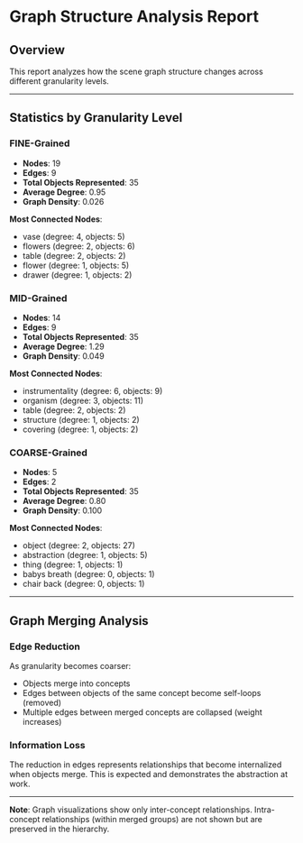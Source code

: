 # Graph Structure Analysis Report

## Overview

This report analyzes how the scene graph structure changes across different granularity levels.

---

## Statistics by Granularity Level

### FINE-Grained

- **Nodes**: 19
- **Edges**: 9
- **Total Objects Represented**: 35
- **Average Degree**: 0.95
- **Graph Density**: 0.026

**Most Connected Nodes**:
- vase (degree: 4, objects: 5)
- flowers (degree: 2, objects: 6)
- table (degree: 2, objects: 2)
- flower (degree: 1, objects: 5)
- drawer (degree: 1, objects: 2)

### MID-Grained

- **Nodes**: 14
- **Edges**: 9
- **Total Objects Represented**: 35
- **Average Degree**: 1.29
- **Graph Density**: 0.049

**Most Connected Nodes**:
- instrumentality (degree: 6, objects: 9)
- organism (degree: 3, objects: 11)
- table (degree: 2, objects: 2)
- structure (degree: 1, objects: 2)
- covering (degree: 1, objects: 2)

### COARSE-Grained

- **Nodes**: 5
- **Edges**: 2
- **Total Objects Represented**: 35
- **Average Degree**: 0.80
- **Graph Density**: 0.100

**Most Connected Nodes**:
- object (degree: 2, objects: 27)
- abstraction (degree: 1, objects: 5)
- thing (degree: 1, objects: 1)
- babys breath (degree: 0, objects: 1)
- chair back (degree: 0, objects: 1)

---

## Graph Merging Analysis

### Edge Reduction

As granularity becomes coarser:
- Objects merge into concepts
- Edges between objects of the same concept become self-loops (removed)
- Multiple edges between merged concepts are collapsed (weight increases)

### Information Loss

The reduction in edges represents relationships that become internalized when objects merge.
This is expected and demonstrates the abstraction at work.

---

**Note**: Graph visualizations show only inter-concept relationships.
Intra-concept relationships (within merged groups) are not shown but are preserved in the hierarchy.
